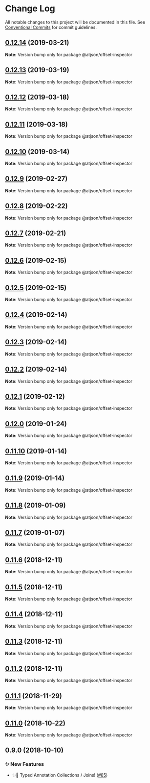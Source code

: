 # Change Log

All notable changes to this project will be documented in this file.
See [Conventional Commits](https://conventionalcommits.org) for commit guidelines.

## [0.12.14](https://github.com/CondeNast-Copilot/atjson/compare/@atjson/offset-inspector@0.12.13...@atjson/offset-inspector@0.12.14) (2019-03-21)

**Note:** Version bump only for package @atjson/offset-inspector





## [0.12.13](https://github.com/CondeNast-Copilot/atjson/compare/@atjson/offset-inspector@0.12.12...@atjson/offset-inspector@0.12.13) (2019-03-19)

**Note:** Version bump only for package @atjson/offset-inspector





## [0.12.12](https://github.com/CondeNast-Copilot/atjson/compare/@atjson/offset-inspector@0.12.11...@atjson/offset-inspector@0.12.12) (2019-03-18)

**Note:** Version bump only for package @atjson/offset-inspector





## [0.12.11](https://github.com/CondeNast-Copilot/atjson/compare/@atjson/offset-inspector@0.12.10...@atjson/offset-inspector@0.12.11) (2019-03-18)

**Note:** Version bump only for package @atjson/offset-inspector





## [0.12.10](https://github.com/CondeNast-Copilot/atjson/compare/@atjson/offset-inspector@0.12.9...@atjson/offset-inspector@0.12.10) (2019-03-14)

**Note:** Version bump only for package @atjson/offset-inspector





## [0.12.9](https://github.com/CondeNast-Copilot/atjson/compare/@atjson/offset-inspector@0.12.8...@atjson/offset-inspector@0.12.9) (2019-02-27)

**Note:** Version bump only for package @atjson/offset-inspector





## [0.12.8](https://github.com/CondeNast-Copilot/atjson/compare/@atjson/offset-inspector@0.12.7...@atjson/offset-inspector@0.12.8) (2019-02-22)

**Note:** Version bump only for package @atjson/offset-inspector





## [0.12.7](https://github.com/CondeNast-Copilot/atjson/compare/@atjson/offset-inspector@0.12.6...@atjson/offset-inspector@0.12.7) (2019-02-21)

**Note:** Version bump only for package @atjson/offset-inspector





## [0.12.6](https://github.com/CondeNast-Copilot/atjson/compare/@atjson/offset-inspector@0.12.5...@atjson/offset-inspector@0.12.6) (2019-02-15)

**Note:** Version bump only for package @atjson/offset-inspector





## [0.12.5](https://github.com/CondeNast-Copilot/atjson/compare/@atjson/offset-inspector@0.12.4...@atjson/offset-inspector@0.12.5) (2019-02-15)

**Note:** Version bump only for package @atjson/offset-inspector





## [0.12.4](https://github.com/CondeNast-Copilot/atjson/compare/@atjson/offset-inspector@0.12.3...@atjson/offset-inspector@0.12.4) (2019-02-14)

**Note:** Version bump only for package @atjson/offset-inspector





## [0.12.3](https://github.com/CondeNast-Copilot/atjson/compare/@atjson/offset-inspector@0.12.2...@atjson/offset-inspector@0.12.3) (2019-02-14)

**Note:** Version bump only for package @atjson/offset-inspector





## [0.12.2](https://github.com/CondeNast-Copilot/atjson/compare/@atjson/offset-inspector@0.12.1...@atjson/offset-inspector@0.12.2) (2019-02-14)

**Note:** Version bump only for package @atjson/offset-inspector





## [0.12.1](https://github.com/CondeNast-Copilot/atjson/compare/@atjson/offset-inspector@0.12.0...@atjson/offset-inspector@0.12.1) (2019-02-12)

**Note:** Version bump only for package @atjson/offset-inspector





## [0.12.0](https://github.com/CondeNast-Copilot/atjson/compare/@atjson/offset-inspector@0.11.10...@atjson/offset-inspector@0.12.0) (2019-01-24)

**Note:** Version bump only for package @atjson/offset-inspector





## [0.11.10](https://github.com/CondeNast-Copilot/atjson/compare/@atjson/offset-inspector@0.11.9...@atjson/offset-inspector@0.11.10) (2019-01-14)

**Note:** Version bump only for package @atjson/offset-inspector





## [0.11.9](https://github.com/CondeNast-Copilot/atjson/compare/@atjson/offset-inspector@0.11.8...@atjson/offset-inspector@0.11.9) (2019-01-14)

**Note:** Version bump only for package @atjson/offset-inspector





## [0.11.8](https://github.com/CondeNast-Copilot/atjson/compare/@atjson/offset-inspector@0.11.7...@atjson/offset-inspector@0.11.8) (2019-01-09)

**Note:** Version bump only for package @atjson/offset-inspector





## [0.11.7](https://github.com/CondeNast-Copilot/atjson/compare/@atjson/offset-inspector@0.11.6...@atjson/offset-inspector@0.11.7) (2019-01-07)

**Note:** Version bump only for package @atjson/offset-inspector





## [0.11.6](https://github.com/CondeNast-Copilot/atjson/compare/@atjson/offset-inspector@0.11.5...@atjson/offset-inspector@0.11.6) (2018-12-11)

**Note:** Version bump only for package @atjson/offset-inspector





## [0.11.5](https://github.com/CondeNast-Copilot/atjson/compare/@atjson/offset-inspector@0.11.4...@atjson/offset-inspector@0.11.5) (2018-12-11)

**Note:** Version bump only for package @atjson/offset-inspector





## [0.11.4](https://github.com/CondeNast-Copilot/atjson/compare/@atjson/offset-inspector@0.11.3...@atjson/offset-inspector@0.11.4) (2018-12-11)

**Note:** Version bump only for package @atjson/offset-inspector





## [0.11.3](https://github.com/CondeNast-Copilot/atjson/compare/@atjson/offset-inspector@0.11.2...@atjson/offset-inspector@0.11.3) (2018-12-11)

**Note:** Version bump only for package @atjson/offset-inspector





## [0.11.2](https://github.com/CondeNast-Copilot/atjson/compare/@atjson/offset-inspector@0.11.1...@atjson/offset-inspector@0.11.2) (2018-12-11)

**Note:** Version bump only for package @atjson/offset-inspector


## [0.11.1](https://github.com/CondeNast-Copilot/atjson/compare/@atjson/offset-inspector@0.11.0...@atjson/offset-inspector@0.11.1) (2018-11-29)

**Note:** Version bump only for package @atjson/offset-inspector





## [0.11.0](https://github.com/CondeNast-Copilot/atjson/compare/@atjson/offset-inspector@0.9.0...@atjson/offset-inspector@0.11.0) (2018-10-22)

**Note:** Version bump only for package @atjson/offset-inspector





## 0.9.0 (2018-10-10)


### ✨ New Features

* ✨🤠 Typed Annotation Collections / Joins! ([#85](https://github.com/CondeNast-Copilot/atjson/issues/85))
